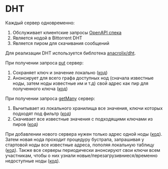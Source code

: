 # DHT

Каждый сервер одновременно:
1. Oбслуживает клиентские запросы [OpenAPI спека](api/api.yaml)
2. Является нодой в Bittorrent DHT
3. Является пиром для скачивания сообщений

Для реализации DHT используется библотека [anacrolix/dht](https://github.com/anacrolix/dht).

При получении запроса [put](api/api.yaml#L7) сервер:

1. Сохраняет ключ и значение локально ([код](api/api.go#L70))
2. Анонсирует для всего графа доступных нод (сначала известные ноды, затем ноды
   известные им и т.д) свой адрес как пир для полученного ключа ([код](api/api.go#L78))

При получении запроса [getMany](api/api.yaml#L29) сервер:

1. Вычитывает из локального хранилища все значения, ключи которых подходят под фильтр ([код](api/api.go#L112))
2. Скачивает все известные значения с подходящими ключами из пиров ([код](api/api.go#L120))

При добавлении нового сервера нужен только адрес одной ноды ([код](main.go#L38)). Затем новая нода
проходит процедуру бустрапа, запрашивая у стартовой ноды все известные адреса,
пополяя локальную таблицу ([код](main.go#L56)). Также все серверы периодически анонсируют свои ключи
всем участникам, чтобы о них узнали новые/перезагрузивниеся/временно недоступные
ноды ([код](main.go#L65)).


